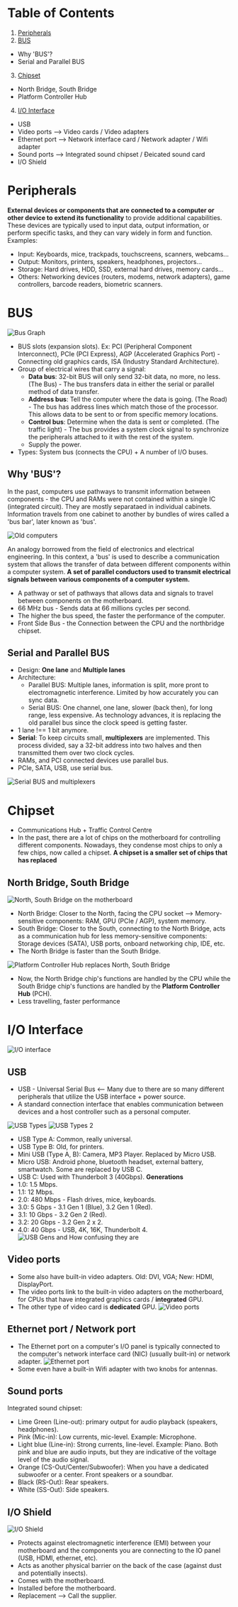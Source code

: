 # Table of Contents
1. [Peripherals](#peripherals)
2. [BUS](#bus)
  - Why 'BUS'?
  - Serial and Parallel BUS
3. [Chipset](#chipset)
  - North Bridge, South Bridge
  - Platform Controller Hub
4. [I/O Interface](#io-interface)
  - USB
  - Video ports --> Video cards / Video adapters 
  - Ethernet port --> Network interface card / Network adapter / Wifi adapter
  - Sound ports --> Integrated sound chipset / Đeicated sound card
  - I/O Shield


# Peripherals
**External devices or components that are connected to a computer or other device to extend its functionality** to provide additional capabilities. These devices are typically used to input data, output information, or perform specific tasks, and they can vary widely in form and function. 
Examples:
- Input: Keyboards, mice, trackpads, touchscreens, scanners, webcams...
- Output: Monitors, printers, speakers, headphones, projectors...
- Storage: Hard drives, HDD, SSD, external hard drives, memory cards...
- Others: Networking devices (routers, modems, network adapters), game controllers, barcode readers, biometric scanners. 

# BUS
![Bus Graph](Images/Motherboard%201%20BUS.png)

- BUS slots (expansion slots).
Ex: PCI (Peripheral Component Interconnect), PCIe (PCI Express), AGP (Accelerated Graphics Port) - Connecting old graphics cards, ISA (Industry Standard Architecture). 
- Group of electrical wires that carry a signal:
  + **Data bus**: 32-bit BUS will only send 32-bit data, no more, no less. (The Bus) - The bus transfers data in either the serial or parallel method of data transfer. 
  + **Address bus**: Tell the computer where the data is going. (The Road) - The bus has address lines which match those of the processor. This allows data to be sent to or from specific memory locations. 
  + **Control bus**: Determine when the data is sent or completed. (The traffic light) - The bus provides a system clock signal to synchronize the peripherals attached to it with the rest of the system. 
  + Supply the power. 
- Types: System bus (connects the CPU) + A number of I/O buses. 

## Why 'BUS'?
In the past, computers use pathways to transmit information between components - the CPU and RAMs were not contained within a single IC (integrated circuit). They are mostly separataed in individual cabinets. Information travels from one cabinet to another by bundles of wires called a 'bus bar', later known as 'bus'.

![Old computers](Images/Motherboard%202%20Old%20Computers.png)

An analogy borrowed from the field of electronics and electrical engineering. In this context, a 'bus' is used to describe a communication system that allows the transfer of data between different components within a computer system. **A set of parallel conductors used to transmit electrical signals between various components of a computer system.**
-	A pathway or set of pathways that allows data and signals to travel between components on the motherboard. 
-	 66 MHz bus - Sends data at 66 millions cycles per second. 
-	The higher the bus speed, the faster the performance of the computer. 
-	Front Side Bus - the Connection between the CPU and the northbridge chipset. 

## Serial and Parallel BUS
- Design: **One lane** and **Multiple lanes**
- Architecture:
  + Parallel BUS: Multiple lanes, information is split, more pront to electromagnetic interference. Limited by how accurately you can sync data. 
  + Serial BUS: One channel, one lane, slower (back then), for long range, less expensive. As technology advances, it is replacing the old parallel bus since the clock speed is getting faster. 
- 1 lane !== 1 bit anymore.
- **Serial**: To keep circuits small, **multiplexers** are implemented. This process divided, say a 32-bit address into two halves and then transmitted them over two clock cycles. 
- RAMs, and PCI connected devices use parallel bus. 
- PCIe, SATA, USB, use serial bus. 

![Serial BUS and multiplexers](Images/Motherboard%203%20Multiplexers.png)

# Chipset
- Communications Hub + Traffic Control Centre
- In the past, there are a lot of chips on the motherboard for controlling different components. Nowadays, they condense most chips to only a few chips, now called a chipset. **A chipset is a smaller set of chips that has replaced**
## North Bridge, South Bridge
![North, South Bridge on the motherboard](Images/Motherboard%204%20North%20South%20Bridge.png)
- North Bridge: Closer to the North, facing the CPU socket --> Memory-sensitive components: RAM, GPU (PCIe / AGP), system memory.
- South Bridge: Closer to the South, connecting to the North Bridge, acts as a communication hub for less memory-sensitive components: Storage devices (SATA), USB ports, onboard networking chip, IDE, etc. 
- The North Bridge is faster than the South Bridge.

![Platform Controller Hub replaces North, South Bridge](Images/Motherboard%205%20Platform%20Controller%20Hub.png)
- Now, the North Bridge chip's functions are handled by the CPU while the South Bridge chip's functions are handled by the **Platform Controller Hub** (PCH).
- Less travelling, faster performance

# I/O Interface
![I/O interface](Images/Motherboard%206%20IO%20Interface.png)
## USB
- USB - Universal Serial Bus <-- Many due to there are so many different peripherals that utilize the USB interface + power source.
- A standard connection interface  that enables communication between devices and a host controller such as a personal computer.

![USB Types](Images/Motherboard%207%20USB%20Types.png)
![USB Types 2](Images/Motherboard%208%20USB%20Types%202.png)
- USB Type A: Common, really universal.
- USB Type B: Old, for printers.
- Mini USB (Type A, B): Camera, MP3 Player. Replaced by Micro USB.
- Micro USB: Android phone, bluetooth headset, external battery, smartwatch. Some are replaced by USB C.
- USB C: Used with Thunderbolt 3 (40Gbps).
**Generations**
- 1.0: 1.5 Mbps.
- 1.1: 12 Mbps.
- 2.0: 480 Mbps - Flash drives, mice, keyboards.
- 3.0: 5 Gbps - 3.1 Gen 1 (Blue), 3.2 Gen 1 (Red).
- 3.1: 10 Gbps - 3.2 Gen 2 (Red).
- 3.2: 20 Gbps - 3.2 Gen 2 x 2.
- 4.0: 40 Gbps - USB, 4K, 16K, Thunderbolt 4.
![USB Gens and How confusing they are](Images/Motherboard%209%20USB%20Gens.png)

## Video ports
- Some also have built-in video adapters. Old: DVI, VGA; New: HDMI, DisplayPort. 
- The video ports link to the built-in video adapters on the motherboard, for CPUs that have integrated graphics cards / **integrated** GPU. 
- The other type of video card is **dedicated** GPU. 
![Video ports](Images/Motherboard%2010%20Video%20ports.png)

## Ethernet port / Network port
- The Ethernet port on a computer's I/O panel is typically connected to the computer's network interface card (NIC) (usually built-in) or network adapter. 
![Ethernet port](Images/Motherboard%2011%20Network%20port.png)
- Some even have a built-in Wifi adapter with two knobs for antennas. 

## Sound ports
Integrated sound chipset: 
- Lime Green (Line-out): primary output for audio playback (speakers, headphones).
- Pink (Mic-in): Low currents, mic-level. Example: Microphone. 
- Light blue (Line-in): Strong currents, line-level. Example: Piano. Both pink and blue are audio inputs, but they are indicative of the voltage level of the audio signal.
- Orange (CS-Out/Center/Subwoofer): When you have a dedicated subwoofer or a center. Front speakers or a soundbar.
- Black (RS-Out): Rear speakers. 
- White (SS-Out): Side speakers.

## I/O Shield
![I/O Shield](Images/Motherboard%2012%20IO%20Shield.png)
- Protects against electromagnetic interference (EMI) between your motherboard and the components you are connecting to the IO panel (USB, HDMI, ethernet, etc).
- Acts as another physical barrier on the back of the case (against dust and potentially insects).
- Comes with the motherboard.
- Installed before the motherboard.
- Replacement --> Call the supplier. 





